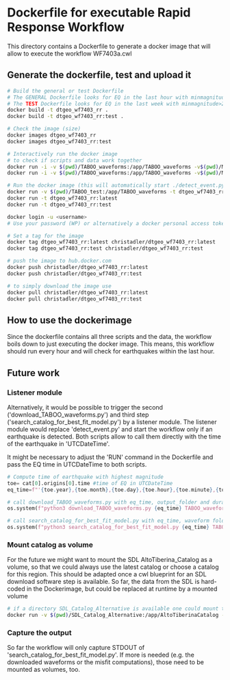 # Dockerfile for executable Rapid Response Workflow

This directory contains a Dockerfile to generate a docker image
that will allow to execute the workflow WF7403a.cwl

## Generate the dockerfile, test and upload it

```bash
# Build the general or test Dockerfile
# The GENERAL Dockerfile looks for EQ in the last hour with minmagnitude>4
# The TEST Dockerfile looks for EQ in the last week with minmagnitude>2
docker build -t dtgeo_wf7403_rr .
docker build -t dtgeo_wf7403_rr:test .

# Check the image (size)
docker images dtgeo_wf7403_rr
docker images dtgeo_wf7403_rr:test

# Interactively run the docker image
# to check if scripts and data work together
docker run -i -v $(pwd)/TABOO_waveforms:/app/TABOO_waveforms -v$(pwd)/Misfits:/app/Misfits -t dtgeo_wf7403_rr:latest /bin/bash
docker run -i -v $(pwd)/TABOO_waveforms:/app/TABOO_waveforms -v$(pwd)/Misfits:/app/Misfits -t dtgeo_wf7403_rr:test /bin/bash

# Run the docker image (this will automatically start ./detect_event.py)
docker run -v $(pwd)/TABOO_test:/app/TABOO_waveforms -t dtgeo_wf7403_rr:test 
docker run -t dtgeo_wf7403_rr:latest
docker run -t dtgeo_wf7403_rr:test 

docker login -u <username>
# Use your password (WP) or alternatively a docker personal access token (PAT)

# Set a tag for the image
docker tag dtgeo_wf7403_rr:latest christadler/dtgeo_wf7403_rr:latest
docker tag dtgeo_wf7403_rr:test christadler/dtgeo_wf7403_rr:test

# push the image to hub.docker.com
docker push christadler/dtgeo_wf7403_rr:latest
docker push christadler/dtgeo_wf7403_rr:test

# to simply download the image use
docker pull christadler/dtgeo_wf7403_rr:latest
docker pull christadler/dtgeo_wf7403_rr:test
```

## How to use the dockerimage

Since the dockerfile contains all three scripts and the data, the workflow boils down to just executing the docker image. This means, this workflow should run every hour and will check for earthquakes within the last hour.

## Future work

### Listener module

Alternatively, it would be possible to trigger the second ('download_TABOO_waveforms.py') and third step ('search_catalog_for_best_fit_model.py') by a listener module. The listener module would replace 'detect_event.py' and start the workflow only if an earthquake is detected. Both scripts allow to call them directly with the time of the earthquake in 'UTCDateTime'.

It might be necessary to adjust the 'RUN' command in the Dockerfile and pass the EQ time in UTCDateTime to both scripts.

```python
# Compute time of earthquake with highest magnitude
toe= cat[0].origins[0].time #time of EQ in UTCDateTime
eq_time=f"'{toe.year},{toe.month},{toe.day},{toe.hour},{toe.minute},{toe.second}'"

# call download_TABOO_waveforms.py with eq_time, output_folder and duration
os.system(f"python3 download_TABOO_waveforms.py {eq_time} TABOO_waveforms 60 ")

# call search_catalog_for_best_fit_model.py with eq_time, waveform folder and catalog
os.system(f"python3 search_catalog_for_best_fit_model.py {eq_time} TABOO_waveforms AltoTiberinaCatalog ")
```

### Mount catalog as volume

For the future we might want to mount the SDL AltoTiberina\_Catalog as a volume, so that we could always use the latest catalog or choose a catalog for this region. This should be adapted once a cwl blueprint for an SDL download software step is available. So far, the data from the SDL is hard-coded in the Dockerimage, but could be replaced at runtime by a mounted volume

```bash
# if a directory SDL_Catalog_Alternative is available one could mount the catalog as
docker run -v $(pwd)/SDL_Catalog_Alternative:/app/AltoTiberinaCatalog -v $(pwd)/TABOO_test:/app/TABOO_waveforms -t dtgeo_wf7403_rr:latest
```

### Capture the output

So far the workflow will only capture STDOUT of 'search_catalog_for_best_fit_model.py'. If more is needed (e.g. the downloaded waveforms or the misfit computations), those need to be mounted as volumes, too.
